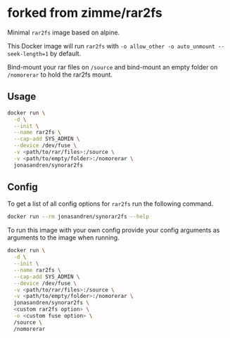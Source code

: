 # forked from zimme/rar2fs

Minimal `rar2fs` image based on alpine.

This Docker image will run `rar2fs` with `-o allow_other -o auto_unmount
--seek-length=1` by default.

Bind-mount your rar files on `/source` and bind-mount an empty folder on
`/nomorerar` to hold the rar2fs mount.

## Usage

```sh
docker run \
  -d \
  --init \
  --name rar2fs \
  --cap-add SYS_ADMIN \
  --device /dev/fuse \
  -v <path/to/rar/files>:/source \
  -v <path/to/empty/folder>:/nomorerar \
  jonasandren/synorar2fs
```

## Config

To get a list of all config options for `rar2fs` run the following
command.

```sh
docker run --rm jonasandren/synorar2fs --help
```

To run this image with your own config provide your config arguments as
arguments to the image when running.

```sh
docker run \
  -d \
  --init \
  --name rar2fs \
  --cap-add SYS_ADMIN \
  --device /dev/fuse \
  -v <path/to/rar/files>:/source \
  -v <path/to/empty/folder>:/nomorerar \
  jonasandren/synorar2fs \
  <custom rar2fs option> \
  -o <custom fuse option> \
  /source \
  /nomorerar
```
